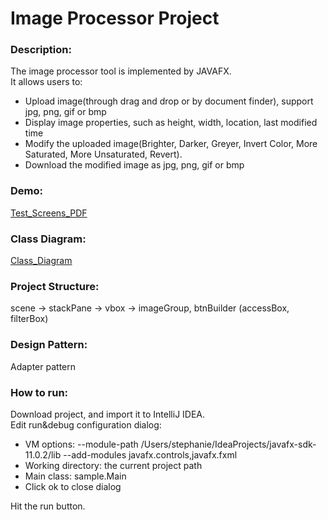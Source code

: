 <h1>Image Processor Project</h1>
<h3>Description:</h3>
<p>
The image processor tool is implemented by JAVAFX. </br>
It allows users to:
</p>
<ul>
<li>Upload image(through drag and drop or by document finder), support jpg, png, gif or bmp</li>
<li>Display image properties, such as height, width, location, last modified time</li>
<li>Modify the uploaded image(Brighter, Darker, Greyer, Invert Color, More Saturated, More Unsaturated, Revert).</li>
<li>Download the modified image as jpg, png, gif or bmp</li>
</ul>
<h3>Demo:</h3>
<a href="https://github.com/JSLlan/ImageProcessor/blob/main/Test-Screens-PDF.pdf">Test_Screens_PDF</a>
<h3>Class Diagram:</h3>
<a href="https://github.com/JSLlan/ImageProcessor/blob/main/JavaFX_Class_Diagram.pdf">Class_Diagram</a>
<h3>Project Structure:</h3>
<p>
scene -> stackPane -> vbox -> imageGroup, btnBuilder (accessBox, filterBox)
</p>
<h3>Design Pattern:</h3>
<p>
Adapter pattern
</p>
<h3>How to run:</h3>
<p>
Download project, and import it to IntelliJ IDEA.
</br>
Edit run&debug configuration dialog:
<ul>
<li>VM options: --module-path /Users/stephanie/IdeaProjects/javafx-sdk-11.0.2/lib --add-modules javafx.controls,javafx.fxml</li>
<li>Working directory: the current project path</li>
<li>Main class: sample.Main</li>
<li>Click ok to close dialog</li>
</ul>
Hit the run button.
</p>
